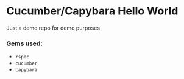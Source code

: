 # Cucumber/Capybara Hello World

Just a demo repo for demo purposes


### Gems used:

* `rspec`
* `cucumber`
* `capybara`
